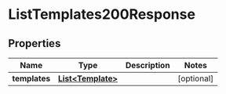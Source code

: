 

# ListTemplates200Response


## Properties

| Name | Type | Description | Notes |
|------------ | ------------- | ------------- | -------------|
|**templates** | [**List&lt;Template&gt;**](Template.md) |  |  [optional] |



